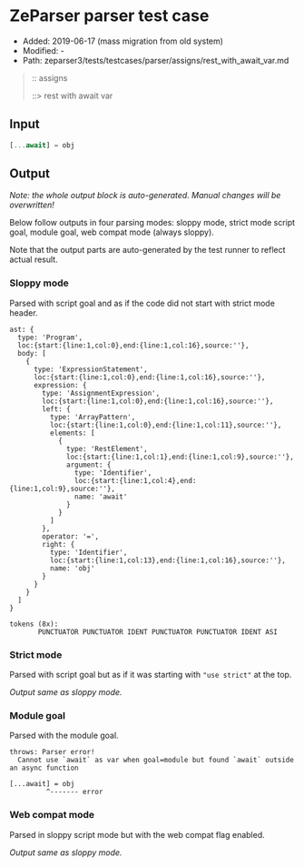 # ZeParser parser test case

- Added: 2019-06-17 (mass migration from old system)
- Modified: -
- Path: zeparser3/tests/testcases/parser/assigns/rest_with_await_var.md

> :: assigns
>
> ::> rest with await var

## Input

`````js
[...await] = obj
`````

## Output

_Note: the whole output block is auto-generated. Manual changes will be overwritten!_

Below follow outputs in four parsing modes: sloppy mode, strict mode script goal, module goal, web compat mode (always sloppy).

Note that the output parts are auto-generated by the test runner to reflect actual result.

### Sloppy mode

Parsed with script goal and as if the code did not start with strict mode header.

`````
ast: {
  type: 'Program',
  loc:{start:{line:1,col:0},end:{line:1,col:16},source:''},
  body: [
    {
      type: 'ExpressionStatement',
      loc:{start:{line:1,col:0},end:{line:1,col:16},source:''},
      expression: {
        type: 'AssignmentExpression',
        loc:{start:{line:1,col:0},end:{line:1,col:16},source:''},
        left: {
          type: 'ArrayPattern',
          loc:{start:{line:1,col:0},end:{line:1,col:11},source:''},
          elements: [
            {
              type: 'RestElement',
              loc:{start:{line:1,col:1},end:{line:1,col:9},source:''},
              argument: {
                type: 'Identifier',
                loc:{start:{line:1,col:4},end:{line:1,col:9},source:''},
                name: 'await'
              }
            }
          ]
        },
        operator: '=',
        right: {
          type: 'Identifier',
          loc:{start:{line:1,col:13},end:{line:1,col:16},source:''},
          name: 'obj'
        }
      }
    }
  ]
}

tokens (8x):
       PUNCTUATOR PUNCTUATOR IDENT PUNCTUATOR PUNCTUATOR IDENT ASI
`````

### Strict mode

Parsed with script goal but as if it was starting with `"use strict"` at the top.

_Output same as sloppy mode._

### Module goal

Parsed with the module goal.

`````
throws: Parser error!
  Cannot use `await` as var when goal=module but found `await` outside an async function

[...await] = obj
         ^------- error
`````


### Web compat mode

Parsed in sloppy script mode but with the web compat flag enabled.

_Output same as sloppy mode._
